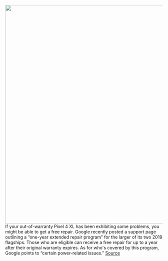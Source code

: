 <img src='https://cdn.vox-cdn.com/thumbor/_IRSYMz3jxiriOO_Z1Yl4GfyZu0=/0x0:2040x1360/1200x800/filters:focal(843x574:1169x900)/cdn.vox-cdn.com/uploads/chorus_image/image/69611570/vpavic_191016_3730_0029.0.jpg' width='700px' /><br/>
If your out-of-warranty Pixel 4 XL has been exhibiting some problems, you might be able to get a free repair. Google recently posted a support page outlining a “one-year extended repair program” for the larger of its two 2019 flagships. Those who are eligible can receive a free repair for up to a year after their original warranty expires. As for who's covered by this program, Google points to “certain power-related issues.”
<a href='https://www.theverge.com/2021/7/21/22586833/google-pixel-4-xl-extended-repair-program-announced'> Source <a/>